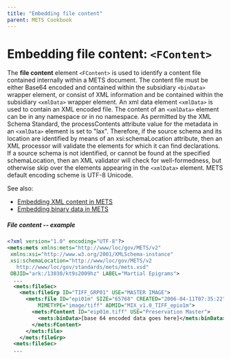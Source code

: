 ```yaml
---
title: "Embedding file content"
parent: METS Cookbook
---
```

# Embedding file content: `<FContent>`

The **file content** element `<FContent>` is used to identify a content
file contained internally within a METS document. The content file must
be either Base64 encoded and contained within the subsidiary `<binData>`
wrapper element, or consist of XML information and be contained within
the subsidiary `<xmlData>` wrapper element. An xml data element
`<xmlData>` is used to contain an XML encoded file. The content of an
`<xmlData>` element can be in any namespace or in no namespace. As
permitted by the XML Schema Standard, the processContents attribute
value for the metadata in an `<xmlData>` element is set to "lax".
Therefore, if the source schema and its location are identified by means
of an xsi:schemaLocation attribute, then an XML processor will validate
the elements for which it can find declarations. If a source schema is
not identified, or cannot be found at the specified schemaLocation, then
an XML validator will check for well-formedness, but otherwise skip over
the elements appearing in the `<xmlData>` element. METS default encoding
scheme is UTF-8 Unicode.

See also:

* [Embedding XML content in METS](xmlData.md)
* [Embedding binary data in METS](binData.md)
##### File content -- example

```xml
<?xml version="1.0" encoding="UTF-8"?>
<mets:mets xmlns:mets="http://www/loc/gov/METS/v2"
 xmlns:xsi="http://www.w3.org/2001/XMLSchema-instance"
 xsi:schemaLocation="http://www/loc/gov/METS/v2
   http://www/loc/gov/standards/mets/mets.xsd"
 OBJID="ark:/13030/kt9s2009hz" LABEL="Martial Epigrams">
  ...
  <mets:fileSec>
    <mets:fileGrp ID="TIFF_GRP01" USE="MASTER IMAGE">
      <mets:file ID="epi01m" SIZE="65768" CREATED="2006-04-11T07:35:22"
          MIMETYPE="image/tiff" ADMID="MIX_v1.0_TIFF_epio1m">
        <mets:FContent ID="eip01m.tiff" USE="Preservation Master">
          <mets:binData>[base 64 encoded data goes here]</mets:binData>
        </mets:FContent>
      </mets:file>
    </mets:fileGrp>
  <mets:fileSec>
  ...
```
